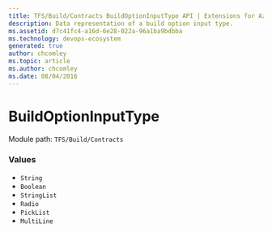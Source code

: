 ```yaml
---
title: TFS/Build/Contracts BuildOptionInputType API | Extensions for Azure DevOps Services
description: Data representation of a build option input type.
ms.assetid: d7c41fc4-a16d-6e28-022a-96a1ba9bdbba
ms.technology: devops-ecosystem
generated: true
author: chcomley
ms.topic: article
ms.author: chcomley
ms.date: 08/04/2016
---
```


# BuildOptionInputType

Module path: `TFS/Build/Contracts`

### Values

* `String`
* `Boolean`
* `StringList`
* `Radio`
* `PickList`
* `MultiLine`
